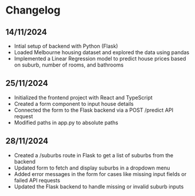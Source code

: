 # Changelog

## 14/11/2024
- Intial setup of backend with Python (Flask)
- Loaded Melbourne housing dataset and explored the data using pandas
- Implemented a Linear Regression model to predict house prices based on suburb, number of rooms, and bathrooms

## 25/11/2024
- Initialized the frontend project with React and TypeScript
- Created a form component to input house details
- Connected the form to the Flask backend via a POST /predict API request
- Modified paths in app.py to absolute paths

## 28/11/2024
- Created a /suburbs route in Flask to get a list of suburbs from the backend
- Updated form to fetch and display suburbs in a dropdown menu
- Added error messages in the form for cases like missing input fields or failed API requests
- Updated the Flask backend to handle missing or invalid suburb inputs

